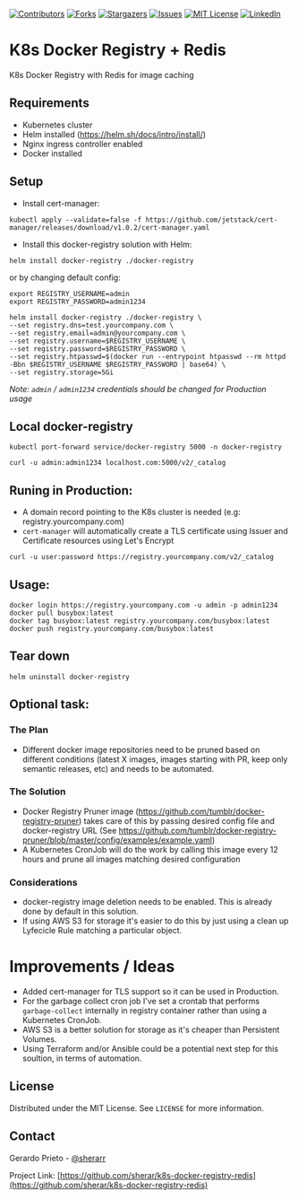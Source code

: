 <!-- PROJECT SHIELDS -->
[![Contributors][contributors-shield]][contributors-url]
[![Forks][forks-shield]][forks-url]
[![Stargazers][stars-shield]][stars-url]
[![Issues][issues-shield]][issues-url]
[![MIT License][license-shield]][license-url]
[![LinkedIn][linkedin-shield]][linkedin-url]

# K8s Docker Registry + Redis

K8s Docker Registry with Redis for image caching

## Requirements

- Kubernetes cluster
- Helm installed (https://helm.sh/docs/intro/install/)
- Nginx ingress controller enabled
- Docker installed

## Setup

- Install cert-manager:

```
kubectl apply --validate=false -f https://github.com/jetstack/cert-manager/releases/download/v1.0.2/cert-manager.yaml 
```

- Install this docker-registry solution with Helm:

```
helm install docker-registry ./docker-registry
```

or by changing default config:

```
export REGISTRY_USERNAME=admin
export REGISTRY_PASSWORD=admin1234

helm install docker-registry ./docker-registry \
--set registry.dns=test.yourcompany.com \
--set registry.email=admin@yourcompany.com \
--set registry.username=$REGISTRY_USERNAME \
--set registry.password=$REGISTRY_PASSWORD \
--set registry.htpasswd=$(docker run --entrypoint htpasswd --rm httpd -Bbn $REGISTRY_USERNAME $REGISTRY_PASSWORD | base64) \
--set registry.storage=5Gi
```

_Note: `admin` / `admin1234` credentials should be changed for Production usage_


## Local docker-registry

```
kubectl port-forward service/docker-registry 5000 -n docker-registry
```

`
curl -u admin:admin1234 localhost.com:5000/v2/_catalog
`


## Runing in Production:

- A domain record pointing to the K8s cluster is needed (e.g: registry.yourcompany.com)
- `cert-manager` will automatically create a TLS certificate using Issuer and Certificate resources using Let's Encrypt

`
curl -u user:password https://registry.yourcompany.com/v2/_catalog
`


## Usage:

```
docker login https://registry.yourcompany.com -u admin -p admin1234
docker pull busybox:latest
docker tag busybox:latest registry.yourcompany.com/busybox:latest
docker push registry.yourcompany.com/busybox:latest
```

## Tear down

```
helm uninstall docker-registry
```

## Optional task:

### The Plan

- Different docker image repositories need to be pruned based on different conditions (latest X images, images starting with PR, keep only semantic releases, etc) and needs to be automated.

### The Solution

- Docker Registry Pruner image (https://github.com/tumblr/docker-registry-pruner) takes care of this by passing desired config file and docker-registry URL (See https://github.com/tumblr/docker-registry-pruner/blob/master/config/examples/example.yaml)
- A Kubernetes CronJob will do the work by calling this image every 12 hours and prune all images matching desired configuration

### Considerations

- docker-registry image deletion needs to be enabled. This is already done by default in this solution.
- If using AWS S3 for storage it's easier to do this by just using a clean up Lyfecicle Rule matching a particular object.


# Improvements / Ideas

- Added cert-manager for TLS support so it can be used in Production.
- For the garbage collect cron job I've set a crontab that performs `garbage-collect` internally in registry container rather than using a Kubernetes CronJob.
- AWS S3 is a better solution for storage as it's cheaper than Persistent Volumes.
- Using Terraform and/or Ansible could be a potential next step for this soultion, in terms of automation.


## License

Distributed under the MIT License. See `LICENSE` for more information.


## Contact

Gerardo Prieto - [@sherarr](https://twitter.com/sherarr)

Project Link: [https://github.com/sherar/k8s-docker-registry-redis](https://github.com/sherar/k8s-docker-registry-redis)


<!-- https://www.markdownguide.org/basic-syntax/#reference-style-links -->
[contributors-shield]: https://img.shields.io/github/contributors/sherar/k8s-docker-registry-redis.svg?style=for-the-badge
[contributors-url]: https://github.com/sherar/k8s-docker-registry-redis/graphs/contributors
[forks-shield]: https://img.shields.io/github/forks/sherar/k8s-docker-registry-redis.svg?style=for-the-badge
[forks-url]: https://github.com/sherar/k8s-docker-registry-redis/network/members
[stars-shield]: https://img.shields.io/github/stars/sherar/k8s-docker-registry-redis.svg?style=for-the-badge
[stars-url]: https://github.com/sherar/k8s-docker-registry-redis/stargazers
[issues-shield]: https://img.shields.io/github/issues/sherar/k8s-docker-registry-redis.svg?style=for-the-badge
[issues-url]: https://github.com/sherar/k8s-docker-registry-redis/issues
[license-shield]: https://img.shields.io/github/license/sherar/k8s-docker-registry-redis.svg?style=for-the-badge
[license-url]: https://github.com/sherar/k8s-docker-registry-redis/blob/master/LICENSE.txt
[linkedin-shield]: https://img.shields.io/badge/-LinkedIn-black.svg?style=for-the-badge&logo=linkedin&colorB=555
[linkedin-url]: https://www.linkedin.com/in/gerardo-prieto/